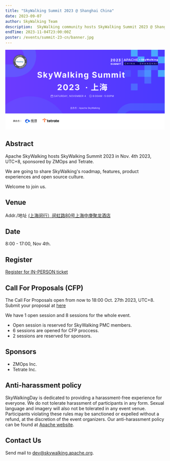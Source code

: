 ```yaml
---
title: "SkyWalking Summit 2023 @ Shanghai China"
date: 2023-09-07
author: SkyWalking Team
description:  SkyWalking community hosts SkyWalking Summit 2023 @ Shanghai on Nov. 4th. sponsored by ZMOps and Tetrate.
endTime: 2023-11-04T23:00:00Z
poster: /events/summit-23-cn/banner.jpg
---
```


<img src="banner.jpg">

## Abstract
Apache SkyWalking hosts SkyWalking Summit 2023 in Nov. 4th 2023, UTC+8, sponsored by ZMOps and Tetrate.

We are going to share SkyWalking's roadmap, features, product experiences and open source culture.

Welcome to join us.

## Venue
Addr./地址  [(上海闵行）闵虹路80号上海中庚聚龙酒店](https://map.baidu.com/search/(%E4%B8%8A%E6%B5%B7%E9%97%B5%E8%A1%8C)%E9%97%B5%E8%99%B9%E8%B7%AF80%E5%8F%B7%E4%B8%8A%E6%B5%B7%E4%B8%AD%E5%BA%9A%E8%81%9A%E9%BE%99%E9%85%92%E5%BA%97/@13514733.595,3628172.13,19z?querytype=s&da_src=shareurl&wd=%EF%BC%88%E4%B8%8A%E6%B5%B7%E9%97%B5%E8%A1%8C%EF%BC%89%E9%97%B5%E8%99%B9%E8%B7%AF80%E5%8F%B7%E4%B8%8A%E6%B5%B7%E4%B8%AD%E5%BA%9A%E8%81%9A%E9%BE%99%E9%85%92%E5%BA%97&c=131&src=0&pn=0&sug=0&l=13&b=(12926936,4811897;12988376,4839449)&from=webmap&biz_forward=%7B%22scaler%22:2,%22styles%22:%22pl%22%7D&device_ratio=2)

## Date
8:00 - 17:00, Nov 4th. 

## Register
[Register for IN-PERSON ticket](https://www.huodongxing.com/event/7719199521100?td=1934994410311)


## Call For Proposals (CFP)
The Call For Proposals open from now to 18:00 Oct. 27th 2023, UTC+8. Submit your proposal at [here](https://www.huodongxing.com/event/6719686666700?td=1934994410311)

We have 1 open session and 8 sessions for the whole event. 
- Open session is reserved for SkyWalking PMC members.
- 6 sessions are opened for CFP proccess.
- 2 sessions are reserved for sponsors.


## Sponsors
- ZMOps Inc.
- Tetrate Inc.

## Anti-harassment policy
SkyWalkingDay is dedicated to providing a harassment-free experience for everyone. We do not tolerate harassment of participants in any form. Sexual language and imagery will also not be tolerated in any event venue. Participants violating these rules may be sanctioned or expelled without a refund, at the discretion of the event organizers. Our anti-harassment policy can be found at [Apache website](https://www.apache.org/foundation/policies/anti-harassment.html).

## Contact Us
Send mail to dev@skywalking.apache.org.
